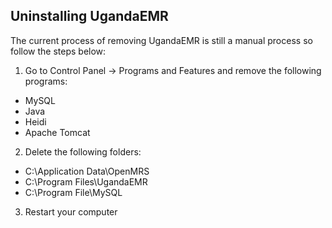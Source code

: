 ## Uninstalling UgandaEMR 
The current process of removing UgandaEMR is still a manual process so follow the steps below:

1. Go to Control Panel -> Programs and Features and remove the following programs:
  * MySQL 
  * Java 
  * Heidi 
  * Apache Tomcat
  
2. Delete the following folders:
  * C:\Application Data\OpenMRS
  * C:\Program Files\UgandaEMR
  * C:\Program File\MySQL 
  
3. Restart your computer 